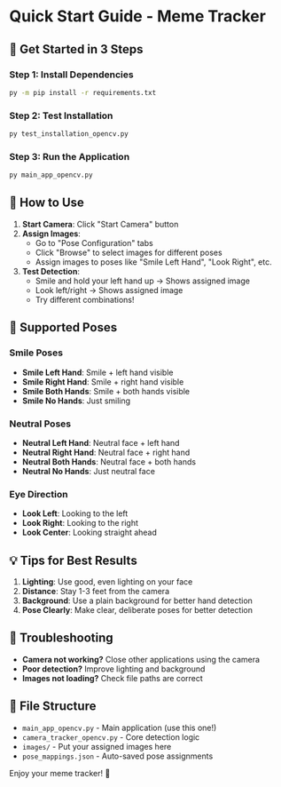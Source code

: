 # Quick Start Guide - Meme Tracker

## 🚀 Get Started in 3 Steps

### Step 1: Install Dependencies
```bash
py -m pip install -r requirements.txt
```

### Step 2: Test Installation
```bash
py test_installation_opencv.py
```

### Step 3: Run the Application
```bash
py main_app_opencv.py
```

## 🎯 How to Use

1. **Start Camera**: Click "Start Camera" button
2. **Assign Images**: 
   - Go to "Pose Configuration" tabs
   - Click "Browse" to select images for different poses
   - Assign images to poses like "Smile Left Hand", "Look Right", etc.
3. **Test Detection**: 
   - Smile and hold your left hand up → Shows assigned image
   - Look left/right → Shows assigned image
   - Try different combinations!

## 🎨 Supported Poses

### Smile Poses
- **Smile Left Hand**: Smile + left hand visible
- **Smile Right Hand**: Smile + right hand visible  
- **Smile Both Hands**: Smile + both hands visible
- **Smile No Hands**: Just smiling

### Neutral Poses
- **Neutral Left Hand**: Neutral face + left hand
- **Neutral Right Hand**: Neutral face + right hand
- **Neutral Both Hands**: Neutral face + both hands
- **Neutral No Hands**: Just neutral face

### Eye Direction
- **Look Left**: Looking to the left
- **Look Right**: Looking to the right
- **Look Center**: Looking straight ahead

## 💡 Tips for Best Results

1. **Lighting**: Use good, even lighting on your face
2. **Distance**: Stay 1-3 feet from the camera
3. **Background**: Use a plain background for better hand detection
4. **Pose Clearly**: Make clear, deliberate poses for better detection

## 🔧 Troubleshooting

- **Camera not working?** Close other applications using the camera
- **Poor detection?** Improve lighting and background
- **Images not loading?** Check file paths are correct

## 📁 File Structure

- `main_app_opencv.py` - Main application (use this one!)
- `camera_tracker_opencv.py` - Core detection logic
- `images/` - Put your assigned images here
- `pose_mappings.json` - Auto-saved pose assignments

Enjoy your meme tracker! 🎉

